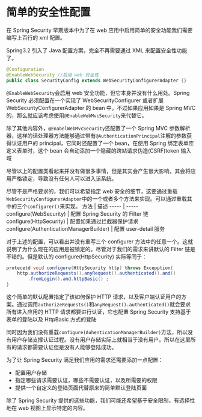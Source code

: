 # 简单的安全性配置

在 Spring Security 早期版本中为了在 web 应用中启用简单的安全功能我们需要编写上百行的 xml 配置。

Spring3.2 引入了 Java 配置方案，完全不再需要通过 XML 来配置安全性功能了。
```java
@Configuration
@EnableWebSecurity //启用 web 安全性
public class SecurityConfig extends WebSecurityConfigurerAdapter {}
```

`@EnableWebSecurity`会启用 web 安全功能，但它本身并没有什么用处。Spring Security 必须配置在一个实现了 WebSecurityConfigurer 或者扩展 WebSecurityConfigurerAdapter 的 bean 中。不过如果应用如果是 Spring MVC 的，那么就应该考虑使用`@EnableWebMvcSecurity`来代替它。

除了其他内容外，`@EnabelWebMvcSecurity`还配置了一个 Spring MVC 参数解析器，这样的话处理器方法能够通过带有`@AuthenticationPrincipal`注解的参数获得认证用户的 principal，它同时还配置了一个 bean，在使用 Spring 绑定表单库定义表单时，这个 bean 会自动添加一个隐藏的跨站请求伪造(CSRF)token 输入域

尽管以上的配置类看起来并没有做很多事情，但是其实会产生很大影响，其会将应用严格锁定，导致没有任何人可以进入该系统。

尽管不是严格要求的，我们可以希望指定 web 安全的细节，这要通过重载`WebSecurityConfigurerAdapter`中的一个或者多个方法来实现。可以通过重载其中的三个`configurer()`来实现。
方法 | 描述
----- | -----
configure(WebSecurity) | 配置 Spring Security 的 Filter 链
configure(HttpSecurity) | 配置如果通过拦截器保护请求
configure(AuthenticationManagerBuilder) | 配置 user-detail 服务

对于上述的配置，可以看出并没有重写三个 configurer 方法中的任意一个。这就说明了为什么现在的应用是被锁定的。尽管对于我们的需求来讲默认的 Filter 链是不错的。但是默认的 configure(HttpSecurity) 实际等同于：
```java
protecetd void configure(HttpSecurity http) throws Excepption{
    http.authorizeRequests().anyRequest().authenticated().and()
        .fromLogin().and.httpBasic() ;
}
```
这个简单的默认配置指定了该如何保护 HTTP 请求，以及客户端认证用户的方案。通过调用`authorizeRequests()`和`anyRequest().authenticated()`就会要求所有进入应用的 HTTP 请求都要进行认证，它也配置 Spring Security 支持基于表单的登陆以及 HttpBasic 方式的登陆

同时因为我们没有重载`configure(AuhenticationManagerBuilder)`方法，所以没有用户存储支撑认证过程。没有用户存储实际上就相当于没有用户。所以在这里所有的请求都需要认证但是没有人能够登陆成功。

为了让 Spring Security 满足我们应用的需求还需要添加一点配置：
- 配置用户存储
- 指定哪些请求需要认证，哪些不需要认证，以及所需要的权限
- 提供一个自定义的登陆页面代替原来的简单默认登陆页面

除了 Spring Security 提供的这些功能，我们可能还希望基于安全限制，有选择性地在 web 视图上显示特定的内容。